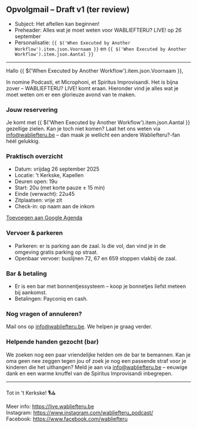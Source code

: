 ## Opvolgmail – Draft v1 (ter review)

- Subject: Het aftellen kan beginnen!
- Preheader: Alles wat je moet weten voor WABLIEFTERU? LIVE! op 26 september
- Personalisatie: `{{ $('When Executed by Another Workflow').item.json.Voornaam }}` en `{{ $('When Executed by Another Workflow').item.json.Aantal }}`

---

Hallo {{ $('When Executed by Another Workflow').item.json.Voornaam }},

In nomine Podcasti, et Microphoni, et Spiritus Improvisandi. Het is bijna zover – WABLIEFTERU? LIVE! komt eraan. Hieronder vind je alles wat je moet weten om er een glorieuze avond van te maken.

### Jouw reservering
Je komt met {{ $('When Executed by Another Workflow').item.json.Aantal }} gezellige zielen. Kan je toch niet komen? Laat het ons weten via info@wabliefteru.be – dan maak je wellicht een andere Wabliefteru?-fan héél gelukkig.

### Praktisch overzicht
- Datum: vrijdag 26 september 2025
- Locatie: 't Kerkske, Kapellen
- Deuren open: 19u
- Start: 20u (met korte pauze ± 15 min)
- Einde (verwacht): 22u45
- Zitplaatsen: vrije zit
- Check-in: op naam aan de inkom

[Toevoegen aan Google Agenda](https://calendar.google.com/calendar/render?action=TEMPLATE&text=WABLIEFTERU%3F%20LIVE%21&dates=20250926T173000Z/20250926T210000Z&details=Een%20avond%20van%20bezinning%2C%20verbazing%20en%20verwondering.%20Een%20rite%20van%20het%20absurde%2C%20in%20eerbiedige%20stilte%20die%20telkens%20onderbroken%20zal%20worden%20door%20luid%20gelach%20en%20mogelijk%20licht%20gemompel%20van%20%22Wabliefteru%3F%22&location=%27t%20Kerkske%2C%20Kapellen&sf=true&output=xml)

### Vervoer & parkeren
- Parkeren: er is parking aan de zaal. Is die vol, dan vind je in de omgeving gratis parking op straat.
- Openbaar vervoer: buslijnen 72, 67 en 659 stoppen vlakbij de zaal.

### Bar & betaling
- Er is een bar met bonnentjessysteem – koop je bonnetjes liefst meteen bij aankomst.
- Betalingen: Payconiq en cash.

### Nog vragen of annuleren?
Mail ons op info@wabliefteru.be. We helpen je graag verder.

### Helpende handen gezocht (bar)
We zoeken nog een paar vriendelijke helden om de bar te bemannen. Kan je oma geen nee zeggen tegen jou of zoek je nog een passende straf voor je kinderen die het uithangen? Meld je aan via info@wabliefteru.be – eeuwige dank en een warme knuffel van de Spiritus Improvisandi inbegrepen.

---

Tot in 't Kerkske! 🎙️⛪

Meer info: https://live.wabliefteru.be  
Instagram: https://www.instagram.com/wabliefteru_podcast/  
Facebook: https://www.facebook.com/wabliefteru



